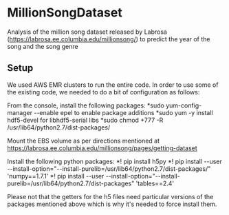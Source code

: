 # MillionSongDataset
Analysis of the million song dataset released by Labrosa (https://labrosa.ee.columbia.edu/millionsong/) to predict the year of the song and the song genre

## Setup
We used AWS EMR clusters to run the entire code. In order to use some of the existing code, we needed to do a bit of configuration as follows:

From the console, install the following packages:
*sudo yum-config-manager --enable epel to enable package additions
*sudo yum -y install hdf5-devel for libhdf5-serial libs
*sudo chmod +777 -R /usr/lib64/python2.7/dist-packages/

Mount the EBS volume as per directions mentioned at https://labrosa.ee.columbia.edu/millionsong/pages/getting-dataset

Install the following python packages:
*! pip install h5py
*! pip install --user --install-option="--install-purelib=/usr/lib64/python2.7/dist-packages/" 'numpy==1.7.1'
*! pip install --user --install-option="--install-purelib=/usr/lib64/python2.7/dist-packages" 'tables==2.4'

Please not that the getters for the h5 files need particular versions of the packages mentioned above which is why it's needed to force install them.
